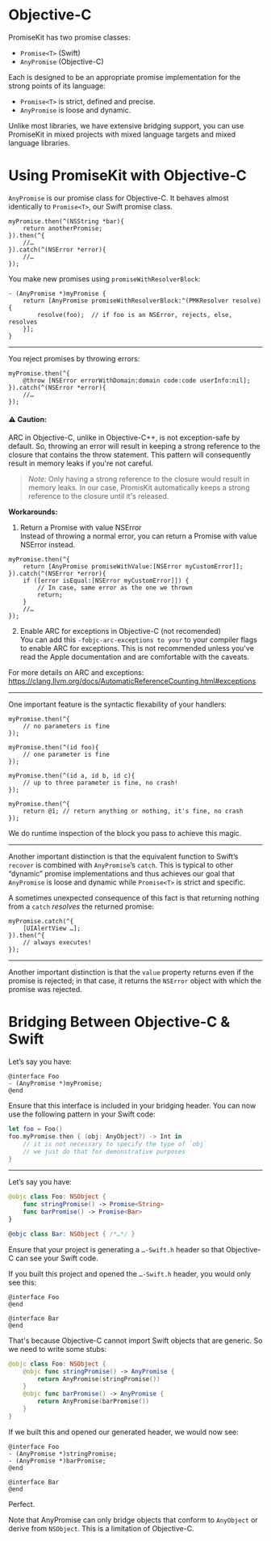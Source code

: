 # Objective-C

PromiseKit has two promise classes:

* `Promise<T>` (Swift)
* `AnyPromise` (Objective-C)

Each is designed to be an appropriate promise implementation for the strong points of its language:

* `Promise<T>` is strict, defined and precise.
* `AnyPromise` is loose and dynamic.

Unlike most libraries, we have extensive bridging support, you can use PromiseKit
in mixed projects with mixed language targets and mixed language libraries.


# Using PromiseKit with Objective-C

`AnyPromise` is our promise class for Objective-C. It behaves almost identically to `Promise<T>`, our Swift promise class.

```objc
myPromise.then(^(NSString *bar){
    return anotherPromise;
}).then(^{
    //…
}).catch(^(NSError *error){
    //…
});
```

You make new promises using `promiseWithResolverBlock`:

```objc
- (AnyPromise *)myPromise {
    return [AnyPromise promiseWithResolverBlock:^(PMKResolver resolve){
        resolve(foo);  // if foo is an NSError, rejects, else, resolves
    }];
}
```

---

You reject promises by throwing errors:

```objc
myPromise.then(^{
    @throw [NSError errorWithDomain:domain code:code userInfo:nil];
}).catch(^(NSError *error){
    //…
});
```
#### :warning: Caution:
ARC in Objective-C, unlike in Objective-C++, is not exception-safe by default.
So, throwing an error will result in keeping a strong reference to the closure 
that contains the throw statement.
This pattern will consequently result in memory leaks if you're not careful.

> *Note:* Only having a strong reference to the closure would result in memory leaks.
> In our case, PromisKit automatically keeps a strong reference to the closure until it's released.

__Workarounds:__
1. Return a Promise with value NSError\
Instead of throwing a normal error, you can return a Promise with value NSError instead.

```objc
myPromise.then(^{
    return [AnyPromise promiseWithValue:[NSError myCustomError]];
}).catch(^(NSError *error){
    if ([error isEqual:[NSError myCustomError]]) {
        // In case, same error as the one we thrown
        return;
    }
    //…
});
```
2. Enable ARC for exceptions in Objective-C (not recomended)\
You can add this  ```-fobjc-arc-exceptions to your``` to your compiler flags to enable ARC for exceptions.
This is not recommended unless you've read the Apple documentation and are comfortable with the caveats.

For more details on ARC and exceptions:
https://clang.llvm.org/docs/AutomaticReferenceCounting.html#exceptions


---

One important feature is the syntactic flexability of your handlers:

```objc
myPromise.then(^{
    // no parameters is fine
});

myPromise.then(^(id foo){
    // one parameter is fine
});

myPromise.then(^(id a, id b, id c){
    // up to three parameter is fine, no crash!
});

myPromise.then(^{
    return @1; // return anything or nothing, it's fine, no crash
});
```

We do runtime inspection of the block you pass to achieve this magic.

---

Another important distinction is that the equivalent function to Swift’s `recover` is combined with `AnyPromise`’s `catch`. This is typical to other “dynamic” promise implementations and thus achieves our goal that `AnyPromise` is loose and dynamic while `Promise<T>` is strict and specific.

A sometimes unexpected consequence of this fact is that returning nothing from a `catch` *resolves* the returned promise:

```objc
myPromise.catch(^{
    [UIAlertView …];
}).then(^{
    // always executes!
});
```

---

Another important distinction is that the `value` property returns even if the promise is rejected; in that case, it returns the `NSError` object with which the promise was rejected.


# Bridging Between Objective-C & Swift

Let’s say you have:

```objc
@interface Foo
- (AnyPromise *)myPromise;
@end
```

Ensure that this interface is included in your bridging header. You can now use the 
following pattern in your Swift code:

```swift
let foo = Foo()
foo.myPromise.then { (obj: AnyObject?) -> Int in
    // it is not necessary to specify the type of `obj`
    // we just do that for demonstrative purposes
}
```

---

Let’s say you have:

```swift
@objc class Foo: NSObject {
    func stringPromise() -> Promise<String>    
    func barPromise() -> Promise<Bar>
}

@objc class Bar: NSObject { /*…*/ }
```

Ensure that your project is generating a `…-Swift.h` header so that Objective-C can see your Swift code.

If you built this project and opened the `…-Swift.h` header, you would only see this:

```objc
@interface Foo
@end

@interface Bar
@end
```

That's because Objective-C cannot import Swift objects that are generic. So we need to write some stubs:

```swift
@objc class Foo: NSObject {
    @objc func stringPromise() -> AnyPromise {
        return AnyPromise(stringPromise())
    }
    @objc func barPromise() -> AnyPromise {
        return AnyPromise(barPromise())
    }
}
```

If we built this and opened our generated header, we would now see:

```objc
@interface Foo
- (AnyPromise *)stringPromise;
- (AnyPromise *)barPromise;
@end

@interface Bar
@end
```

Perfect.

Note that AnyPromise can only bridge objects that conform to `AnyObject` or derive from `NSObject`. This is a limitation of Objective-C.

